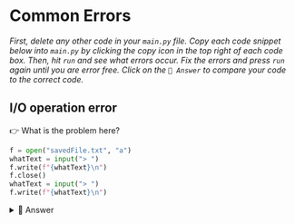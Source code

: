 # Common Errors

*First, delete any other code in your `main.py` file. Copy each code snippet below into `main.py` by clicking the copy icon in the top right of each code box. Then, hit `run` and see what errors occur. Fix the errors and press `run` again until you are error free. Click on the `👀 Answer` to compare your code to the correct code.*


## I/O operation error

👉 What is the problem here?
```python
f = open("savedFile.txt", "a")
whatText = input("> ")
f.write(f"{whatText}\n")
f.close()
whatText = input("> ")
f.write(f"{whatText}\n")
```

<details> <summary> 👀 Answer </summary>

The second input and write command are **after** the file has been closed instead of before.

```python
f = open("savedFile.txt", "a+")
whatText = input("> ")
f.write(f"{whatText}\n")
whatText = input("> ")
f.write(f"{whatText}\n")
f.close()
```


</details>
